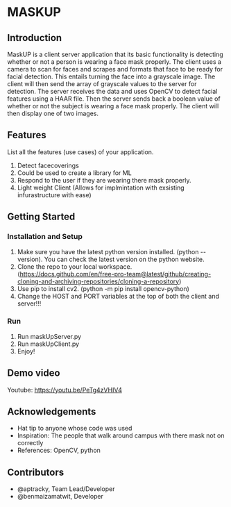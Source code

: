# MASKUP
## Introduction

MaskUP is a client server application that its basic functionality is detecting whether or not a person is wearing a face mask properly. The client uses a camera to scan for faces and scrapes and formats that face to be ready for facial detection. This entails turning the face into a grayscale image. The client will then send the array of grayscale values to the server for detection. The server receives the data and uses OpenCV to detect facial features using a HAAR file. Then the server sends back a boolean value of whether or not the subject is wearing a face mask properly. The client will then display one of two images. 

## Features
List all the features (use cases) of your application.
1. Detect facecoverings
2. Could be used to create a library for ML
3. Respond to the user if they are wearing there mask properly.
4. Light weight Client (Allows for implmintation with exsisting infurastructure with ease)

## Getting Started
### Installation and Setup
1. Make sure you have the latest python version installed. (python --version). You can check the latest version on the python website.
2. Clone the repo to your local workspace. (https://docs.github.com/en/free-pro-team@latest/github/creating-cloning-and-archiving-repositories/cloning-a-repository)
3. Use pip to install cv2. (python -m pip install opencv-python)
4. Change the HOST and PORT variables at the top of both the client and server!!!

### Run
1. Run maskUpServer.py
2. Run maskUpClient.py
3. Enjoy!

## Demo video

Youtube: https://youtu.be/PeTg4zVHIV4

## Acknowledgements
- Hat tip to anyone whose code was used	
- Inspiration: The people that walk around campus with there mask not on correctly
- References: OpenCV, python
## Contributors

* @aptracky, Team Lead/Developer
* @benmaizamatwit, Developer
